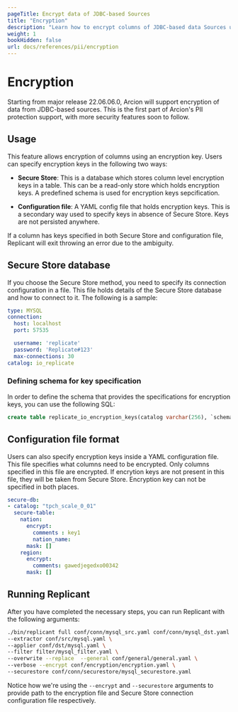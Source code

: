 ```yaml
---
pageTitle: Encrypt data of JDBC-based Sources
title: "Encryption"
description: "Learn how to encrypt columns of JDBC-based data Sources using encryption keys, and run Replicant with encryption enabled."
weight: 1
bookHidden: false
url: docs/references/pii/encryption
---
```


# Encryption

Starting from major release 22.06.06.0, Arcion will support encryption of data from JDBC-based sources. This is the first part of Arcion's PII protection support, with more security features soon to follow.

## Usage

This feature allows encryption of columns using an encryption key. Users can specify encryption keys in the following two ways:

- **Secure Store**: This is a database which stores column level encryption keys in a table. This can be a read-only store which holds encryption keys. A predefined schema is used for encryption keys sepcification.

- **Configuration file**: A YAML config file that holds encryption keys. This is a secondary way used to specify keys in absence of Secure Store. Keys are not persisted anywhere. 

If a column has keys specified in both Secure Store and configuration file, Replicant will exit throwing an error due to the ambiguity. 

 
## Secure Store database
If you choose the Secure Store method, you need to specify its connection configuration in a file. This file holds details of the Secure Store database and how to connect to it. The following is a sample:

```YAML
type: MYSQL
connection:
  host: localhost
  port: 57535

  username: 'replicate'
  password: 'Replicate#123'
  max-connections: 30
catalog: io_replicate
```
 
### Defining schema for key specification
In order to define the schema that provides the specifications for encryption keys, you can use the following SQL:

```SQL
create table replicate_io_encryption_keys(catalog varchar(256), `schema` varchar(256), table_name varchar(256), column_name varchar(256), encryption_key varchar(256));
```

## Configuration file format
Users can also specify encryption keys inside a YAML configuration file. This file specifies what columns need to be encrypted. Only columns specified in this file are encrypted. If encrytion keys are not present in this file, they will be taken from Secure Store. Encryption key can not be specified in both places. 

```YAML 
secure-db:
- catalog: "tpch_scale_0_01"
  secure-table:
    nation:
      encrypt:
        comments : key1
        nation_name:
      mask: []
    region:
      encrypt:
        comments: gawedjegedxo00342
      mask: []
```

## Running Replicant
After you have completed the necessary steps, you can run Replicant with the following arguments:

```sh
./bin/replicant full conf/conn/mysql_src.yaml conf/conn/mysql_dst.yaml \
--extractor conf/src/mysql.yaml \ 
--applier conf/dst/mysql.yaml \
--filter filter/mysql_filter.yaml \
--overwrite --replace  --general conf/general/general.yaml \
--verbose --encrypt conf/encryption/encryption.yaml \
--securestore conf/conn/securestore/mysql_securestore.yaml
```

Notice how we're using the `--encrypt` and `--securestore` arguments to provide path to the encryption file and Secure Store connection configuration file respectively.